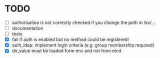 TODO
===

* [ ] authorisation is not correctly checked if you change the path in /kv/...
* [ ] documentation
* [ ] tests
* [X] fail if auth is enabled but no method could be registered!
* [X] auth_ldap: implement login criteria (e.g. group membership required)
* [X] dir_value must be loaded form env and not from etcd
